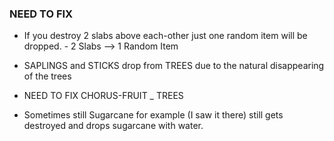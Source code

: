 ### NEED TO FIX

- If you destroy 2 slabs above each-other just one random item will be dropped. - 2 Slabs --> 1 Random Item

- SAPLINGS and STICKS drop from TREES due to the natural disappearing of the trees

- NEED TO FIX CHORUS-FRUIT _ TREES

- Sometimes still Sugarcane for example (I saw it there) still gets destroyed and drops sugarcane with water.
